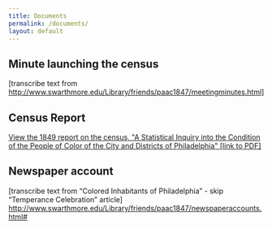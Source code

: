 ```yaml
---
title: Documents
permalink: /documents/
layout: default
---
```


## Minute launching the census

[transcribe text from http://www.swarthmore.edu/Library/friends/paac1847/meetingminutes.html]

## Census Report

[View the 1849 report on the census, "A Statistical Inquiry into the Condition of the People of Color of the City and Districts of Philadelphia" [link to PDF]](http://www.swarthmore.edu/Library/friends/paac1847/censusreport.html)

## Newspaper account

[transcribe text from “Colored Inhabitants of Philadelphia” - skip “Temperance 
Celebration” article]
http://www.swarthmore.edu/Library/friends/paac1847/newspaperaccounts.html#
